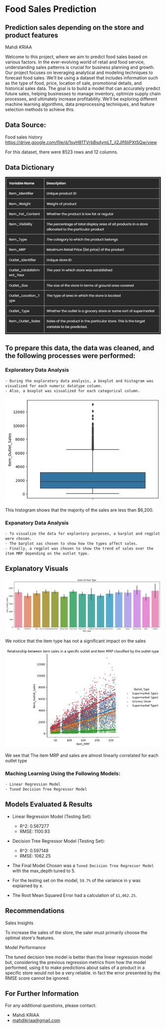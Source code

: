 # Food Sales Prediction

## Prediction sales depending on the store and product features

Mahdi KRIAA

Welcome to this project, where we aim to predict food sales based on various factors. In the ever-evolving world of retail and food service, understanding sales patterns is crucial for business planning and growth.
Our project focuses on leveraging analytical and modeling techniques to forecast food sales. We’ll be using a dataset that includes information such as the type of food, price, location of sale, promotional details, and historical sales data.
The goal is to build a model that can accurately predict future sales, helping businesses to manage inventory, optimize supply chain processes, and ultimately increase profitability. We’ll be exploring different machine learning algorithms, data preprocessing techniques, and feature selection methods to achieve this.

## Data Source: 
Food sales history
https://drive.google.com/file/d/1syH81TVrbBsdymLT_jl2JIf6IjPXtSQw/view

For this dataset, there were 8523 rows and 12 columns.

## Data Dictionary

<p align = "center"> 
  <img src = https://github.com/Mahdi-Kriaa/food_sales_prediction/blob/main/Images/data_dictionary.PNG>
</p>


## To prepare this data, the data was cleaned, and the following processes were performed:

### Exploratory Data Analysis
    - During the exploratory data analysis, a boxplot and histogram was visualized for each numeric datatype column. 
    - Also, a boxplot was visualized for each categorical column. 
    

<p align = "center"> 
  <img src = "https://github.com/Mahdi-Kriaa/food_sales_prediction/blob/main/Images/sales_boxplot.png">
</p>

This histogram shows that the majority of the sales are less than $6,200.


 ### Expanatory Data Analysis
    - To visualize the data for explantory purposes, a barplot and regplot were chosen.
    - The barplot xas chosen to show how the types affect sales. 
    - Finally, a regplot was chosen to show the trend of sales over the item MRP depending on the outlet type.


## Explanatory Visuals

<p align = "center"> 
  <img src = "https://github.com/Mahdi-Kriaa/food_sales_prediction/blob/main/Images/ItemType_VS_Sales.png">
</p>


We notice that the item type has not a significant impact on the sales


<p align = "center"> 
  <img src = "https://github.com/Mahdi-Kriaa/food_sales_prediction/blob/main/Images/ItemMRP_VS_Sales.png">
</p>


We see that The item MRP and sales are almost linearly correlated for each outlet type


 ### Maching Learning Using the Following Models:
    - Linear Regression Model
    - Tuned Decision Tree Regressor Model
    
## Models Evaluated & Results

- Linear Regression Model (Testing Set):
  - R^2: 0.567277
  - RMSE: 1100.93

- Decision Tree Regressor Model (Testing Set):
  - R^2: 0.597148
  - RMSE: 1062.25


- The Final Model Chosen was a `Tuned Decision Tree Regressor Model` with the max_depth tuned to 5.
- For the testing set on the model, `59.7%` of the variance in y was explained by x. 
- The Root Mean Squared Error had a calculation of `$1,062.25`.

## Recommendations

Sales Insights

To increase the sales of the store, the saler must primarily choose the optimal store's features.

Model Performance

The tuned decision tree model is better than the linear regression model but, considering the previous regression metrics from how the model performed, using it to make predictions about sales of a product in a specific store would not be a very reliable. in fact the error presented by the RMSE score cannot be ignored.



## For Further Information

For any additional questions, please contact:
- Mahdi KRIAA
- mahdikriaa@gmail.com
